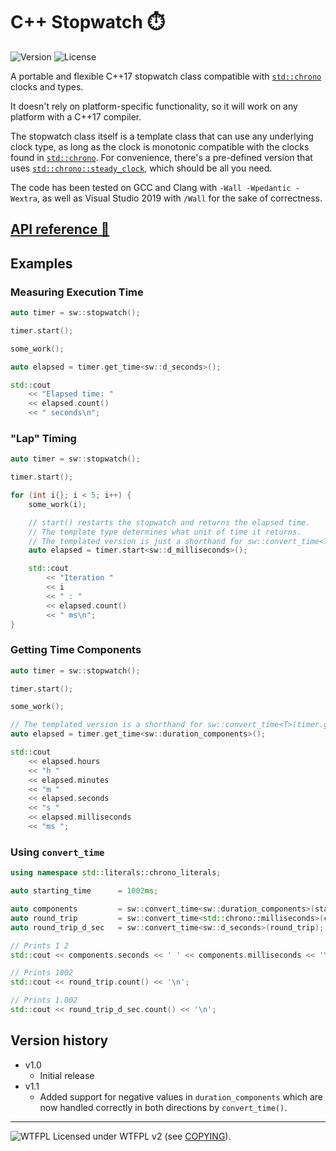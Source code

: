 # C++ Stopwatch ⏱️
![Version](https://img.shields.io/badge/Version-1.1-green.svg) ![License](https://img.shields.io/badge/License-WTFPL%20v2-blue.svg)

A portable and flexible C++17 stopwatch class compatible with [`std::chrono`](https://en.cppreference.com/w/cpp/header/chrono) clocks and types.

It doesn't rely on platform-specific functionality, so it will work on any platform with a C++17 compiler.

The stopwatch class itself is a template class that can use any underlying clock type, as long as the clock is monotonic compatible with the clocks found in [`std::chrono`](https://en.cppreference.com/w/cpp/header/chrono). For convenience, there's a pre-defined version that uses [`std::chrono::steady_clock`](https://en.cppreference.com/w/cpp/chrono/steady_clock), which should be all you need.

The code has been tested on GCC and Clang with `-Wall -Wpedantic -Wextra`, as well as Visual Studio 2019 with `/Wall` for the sake of correctness.


## [API reference 🔗](Reference.md)


## Examples


### Measuring Execution Time

```cpp
auto timer = sw::stopwatch();

timer.start();

some_work();

auto elapsed = timer.get_time<sw::d_seconds>();

std::cout
    << "Elapsed time: "
    << elapsed.count()
    << " seconds\n";
```

### "Lap" Timing

```cpp
auto timer = sw::stopwatch();

timer.start();

for (int i{}; i < 5; i++) {
    some_work(i);

    // start() restarts the stopwatch and returns the elapsed time.
    // The template type determines what unit of time it returns.
    // The templated version is just a shorthand for sw::convert_time<T>(timer.start())
    auto elapsed = timer.start<sw::d_milliseconds>();

    std::cout
        << "Iteration "
        << i
        << " : "
        << elapsed.count()
        << " ms\n";
}
```

### Getting Time Components

```cpp
auto timer = sw::stopwatch();

timer.start();

some_work();

// The templated version is a shorthand for sw::convert_time<T>(timer.get_time())
auto elapsed = timer.get_time<sw::duration_components>();

std::cout
    << elapsed.hours
    << "h "
    << elapsed.minutes
    << "m "
    << elapsed.seconds
    << "s "
    << elapsed.milliseconds
    << "ms ";
```

### Using `convert_time`

```cpp
using namespace std::literals::chrono_literals;

auto starting_time      = 1002ms;

auto components         = sw::convert_time<sw::duration_components>(starting_time);
auto round_trip         = sw::convert_time<std::chrono::milliseconds>(components);
auto round_trip_d_sec   = sw::convert_time<sw::d_seconds>(round_trip);

// Prints 1 2
std::cout << components.seconds << ' ' << components.milliseconds << '\n';

// Prints 1002
std::cout << round_trip.count() << '\n';

// Prints 1.002
std::cout << round_trip_d_sec.count() << '\n';
```


## Version history


* v1.0
  * Initial release
* v1.1
  * Added support for negative values in `duration_components` which are now handled correctly in both directions by `convert_time()`.

_____________________
![WTFPL](http://www.wtfpl.net/wp-content/uploads/2012/12/wtfpl-badge-2.png) Licensed under WTFPL v2 (see [COPYING](COPYING)).